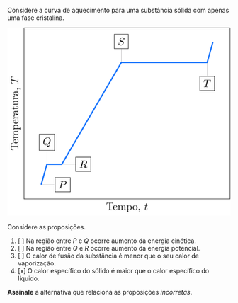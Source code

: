 Considere a curva de aquecimento para uma substância sólida com apenas uma fase cristalina.

![Temperatura por tempo.](2A13-1P.svg)

Considere as proposições.

1. [ ] Na região entre $P$ e $Q$ ocorre aumento da energia cinética.
2. [ ] Na região entre $Q$ e $R$ ocorre aumento da energia potencial.
3. [ ] O calor de fusão da substância é menor que o seu calor de vaporização.
4. [x] O  calor específico do sólido é maior que o calor específico do líquido.

**Assinale** a alternativa que relaciona as proposições *incorretas*.

